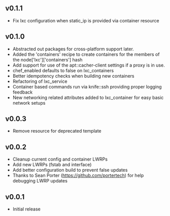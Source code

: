 ## v0.1.1
* Fix lxc configuration when static_ip is provided via container resource

## v0.1.0
* Abstracted out packages for cross-platform support later.
* Added the 'containers' recipe to create containers for the members of the node['lxc']['containers'] hash
* Add support for use of the apt::cacher-client settings if a proxy is in use.
* chef_enabled defaults to false on lxc_containers
* Better idempotency checks when building new containers
* Refactoring of lxc_service
* Container based commands run via knife::ssh providing proper logging feedback
* New networking related attributes added to lxc_container for easy basic network setups

## v0.0.3
* Remove resource for deprecated template

## v0.0.2
* Cleanup current config and container LWRPs
* Add new LWRPs (fstab and interface)
* Add better configuration build to prevent false updates
* Thanks to Sean Porter (https://github.com/portertech) for help debugging LWRP updates

## v0.0.1
* Initial release
